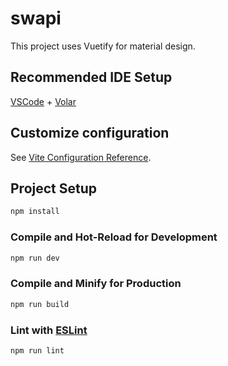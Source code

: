 # swapi

This project uses Vuetify for material design. 

## Recommended IDE Setup

[VSCode](https://code.visualstudio.com/) + [Volar](https://marketplace.visualstudio.com/items?itemName=Vue.volar) 

## Customize configuration

See [Vite Configuration Reference](https://vitejs.dev/config/).

## Project Setup

```sh
npm install
```

### Compile and Hot-Reload for Development

```sh
npm run dev
```

### Compile and Minify for Production

```sh
npm run build
```

### Lint with [ESLint](https://eslint.org/)

```sh
npm run lint
```
